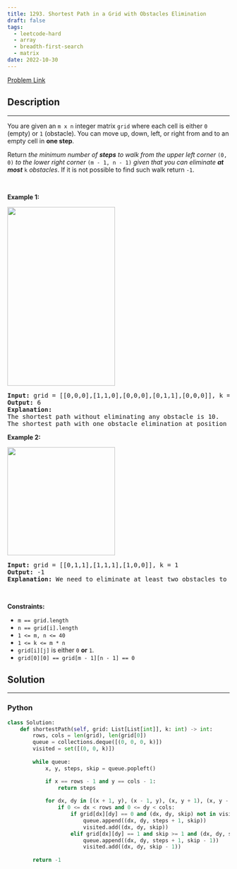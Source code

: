```yaml
---
title: 1293. Shortest Path in a Grid with Obstacles Elimination
draft: false
tags: 
  - leetcode-hard
  - array
  - breadth-first-search
  - matrix
date: 2022-10-30
---
```


[Problem Link](https://leetcode.com/problems/shortest-path-in-a-grid-with-obstacles-elimination/)

## Description

---
<p>You are given an <code>m x n</code> integer matrix <code>grid</code> where each cell is either <code>0</code> (empty) or <code>1</code> (obstacle). You can move up, down, left, or right from and to an empty cell in <strong>one step</strong>.</p>

<p>Return <em>the minimum number of <strong>steps</strong> to walk from the upper left corner </em><code>(0, 0)</code><em> to the lower right corner </em><code>(m - 1, n - 1)</code><em> given that you can eliminate <strong>at most</strong> </em><code>k</code><em> obstacles</em>. If it is not possible to find such walk return <code>-1</code>.</p>

<p>&nbsp;</p>
<p><strong class="example">Example 1:</strong></p>
<img alt="" src="https://assets.leetcode.com/uploads/2021/09/30/short1-grid.jpg" style="width: 244px; height: 405px;" />
<pre>
<strong>Input:</strong> grid = [[0,0,0],[1,1,0],[0,0,0],[0,1,1],[0,0,0]], k = 1
<strong>Output:</strong> 6
<strong>Explanation:</strong> 
The shortest path without eliminating any obstacle is 10.
The shortest path with one obstacle elimination at position (3,2) is 6. Such path is (0,0) -&gt; (0,1) -&gt; (0,2) -&gt; (1,2) -&gt; (2,2) -&gt; <strong>(3,2)</strong> -&gt; (4,2).
</pre>

<p><strong class="example">Example 2:</strong></p>
<img alt="" src="https://assets.leetcode.com/uploads/2021/09/30/short2-grid.jpg" style="width: 244px; height: 245px;" />
<pre>
<strong>Input:</strong> grid = [[0,1,1],[1,1,1],[1,0,0]], k = 1
<strong>Output:</strong> -1
<strong>Explanation:</strong> We need to eliminate at least two obstacles to find such a walk.
</pre>

<p>&nbsp;</p>
<p><strong>Constraints:</strong></p>

<ul>
	<li><code>m == grid.length</code></li>
	<li><code>n == grid[i].length</code></li>
	<li><code>1 &lt;= m, n &lt;= 40</code></li>
	<li><code>1 &lt;= k &lt;= m * n</code></li>
	<li><code>grid[i][j]</code> is either <code>0</code> <strong>or</strong> <code>1</code>.</li>
	<li><code>grid[0][0] == grid[m - 1][n - 1] == 0</code></li>
</ul>


## Solution

---
### Python
``` py title='shortest-path-in-a-grid-with-obstacles-elimination'
class Solution:
    def shortestPath(self, grid: List[List[int]], k: int) -> int:
        rows, cols = len(grid), len(grid[0])
        queue = collections.deque([(0, 0, 0, k)])
        visited = set([(0, 0, k)])
        
        while queue:
            x, y, steps, skip = queue.popleft()

            if x == rows - 1 and y == cols - 1:
                return steps
            
            for dx, dy in [(x + 1, y), (x - 1, y), (x, y + 1), (x, y - 1)]:
                if 0 <= dx < rows and 0 <= dy < cols:
                    if grid[dx][dy] == 0 and (dx, dy, skip) not in visited:
                        queue.append((dx, dy, steps + 1, skip))
                        visited.add((dx, dy, skip))
                    elif grid[dx][dy] == 1 and skip >= 1 and (dx, dy, skip - 1) not in visited:
                        queue.append((dx, dy, steps + 1, skip - 1))
                        visited.add((dx, dy, skip - 1))
            
        return -1
```

